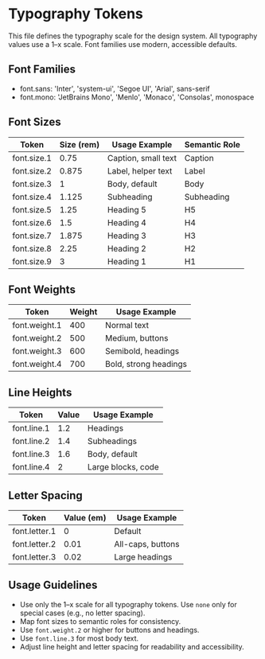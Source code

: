 # Typography Tokens

This file defines the typography scale for the design system. All typography values use a 1–x scale. Font families use modern, accessible defaults.

## Font Families
- font.sans: 'Inter', 'system-ui', 'Segoe UI', 'Arial', sans-serif
- font.mono: 'JetBrains Mono', 'Menlo', 'Monaco', 'Consolas', monospace

## Font Sizes
| Token           | Size (rem) | Usage Example         | Semantic Role   |
|-----------------|------------|-----------------------|-----------------|
| font.size.1     | 0.75       | Caption, small text   | Caption         |
| font.size.2     | 0.875      | Label, helper text    | Label           |
| font.size.3     | 1          | Body, default         | Body            |
| font.size.4     | 1.125      | Subheading            | Subheading      |
| font.size.5     | 1.25       | Heading 5             | H5              |
| font.size.6     | 1.5        | Heading 4             | H4              |
| font.size.7     | 1.875      | Heading 3             | H3              |
| font.size.8     | 2.25       | Heading 2             | H2              |
| font.size.9     | 3          | Heading 1             | H1              |

## Font Weights
| Token           | Weight     | Usage Example         |
|-----------------|-----------|-----------------------|
| font.weight.1   | 400       | Normal text           |
| font.weight.2   | 500       | Medium, buttons       |
| font.weight.3   | 600       | Semibold, headings    |
| font.weight.4   | 700       | Bold, strong headings |

## Line Heights
| Token           | Value      | Usage Example         |
|-----------------|-----------|-----------------------|
| font.line.1     | 1.2       | Headings              |
| font.line.2     | 1.4       | Subheadings           |
| font.line.3     | 1.6       | Body, default         |
| font.line.4     | 2         | Large blocks, code    |

## Letter Spacing
| Token           | Value (em) | Usage Example         |
|-----------------|------------|-----------------------|
| font.letter.1   | 0          | Default               |
| font.letter.2   | 0.01       | All-caps, buttons     |
| font.letter.3   | 0.02       | Large headings        |

## Usage Guidelines
- Use only the 1–x scale for all typography tokens. Use `none` only for special cases (e.g., no letter spacing).
- Map font sizes to semantic roles for consistency.
- Use `font.weight.2` or higher for buttons and headings.
- Use `font.line.3` for most body text.
- Adjust line height and letter spacing for readability and accessibility.
